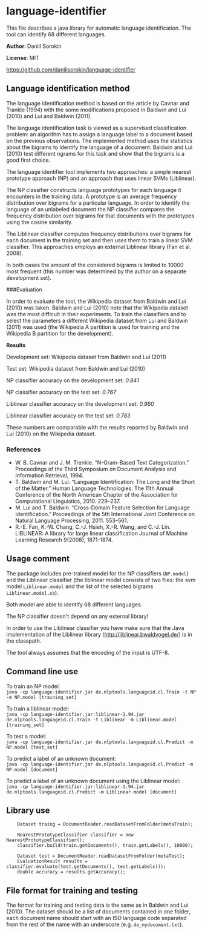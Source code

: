 language-identifier
===================

This file describes a java library for automatic language identification.
The tool can identify 68 different languages.

**Author**: Daniil Sorokin

**License**: MIT

https://github.com/daniilsorokin/language-identifier


Language identification method
------------------------------

The language identification method is based on the article by Cavnar and Trankle (1994) 
with the some modifications proposed in Baldwin and Lui (2010) and Lui and Baldwin (2011).

The language identification task is viewed as a supervised classification problem: 
an algorithm has to assign a language label to a document based on the previous
observations. The implemented method uses the statistics about the bigrams to 
identify the language of a document. Baldwin and Lui (2010) test different ngrams 
for this task and show that the bigrams is a good first choice. 

The language identifier tool implements two approaches: a simple nearest prototype
approach (NP) and an approach that uses linear SVMs (Liblinear). 

The NP classifier constructs language prototypes for each language it encounters 
in the training data. A prototype is an average frequency distribution over bigrams
for a particular language. In order to identify the language of an unlabeled document
the NP classifier compares the frequency distribution over bigrams for that documents
with the prototypes using the cosine similarity. 

The Liblinear classifier computes frequency distributions over bigrams for each
document in the training set and then uses them to train a linear SVM classifier.
This approaches employs an external Liblinear library (Fan et al. 2008).

In both cases the amount of the considered bigrams is limited to 10000 most frequent
(this number was determined by the author on a separate development set).

###Evaluation

In order to evaluate the tool, the Wikipedia dataset from Baldwin and Lui (2010)
was taken. Baldwin and Lui (2010) note that the Wikipedia dataset was the most 
difficult in their experiments. To train the classifiers and to select the parameters 
a different Wikipedia dataset from Lui and Baldwin (2011) was used (the Wikipedia A 
partition is used for training and the Wikipedia B partition for the development). 

**Results**

Development set: Wikipedia dataset from Baldwin and Lui (2011)

Test set:        Wikipedia dataset from Baldwin and Lui (2010)

NP classifier accuracy on the development set:        *0.841*

NP classifier accuracy on the test set:               *0.767*

Liblinear classifier accuracy on the development set: *0.960*

Liblinear classifier accuracy on the test set:        *0.783*


These numbers are comparable with the results reported by Baldwin and Lui (2010) on the Wikipedia dataset.


### References
* W. B. Cavnar and J. M. Trenkle. “N-Gram-Based Text Categorization.” Proceedings of the Third Symposium on Document Analysis and Information Retrieval, 1994.
* T. Baldwin and M. Lui. “Language Identification: The Long and the Short of the Matter.” Human Language Technologies: The 11th Annual Conference of the North American Chapter of the Association for Computational Linguistics, 2010. 229–237.
* M. Lui and T. Baldwin. “Cross-Domain Feature Selection for Language Identification.” Proceedings of the 5th International Joint Conference on Natural Language Processing, 2011. 553–561.
* R.-E. Fan, K.-W. Chang, C.-J. Hsieh, X.-R. Wang, and C.-J. Lin. LIBLINEAR: A library for large linear classification Journal of Machine Learning Research 9(2008), 1871-1874.


Usage comment
-------------

The package includes pre-trained model for the NP classifiers (`NP.model`) and
the Liblinear classifier (the liblinear model consists of two files: the svm 
model `Liblinear.model` and the list of the selected bigrams `Liblinear.model.sb`).

Both model are able to identify 68 different languages.

The NP classifier doesn't depend on any external library!

In order to use the Liblinear classifier you have make sure that
the Java implementation of the Liblinear library (http://liblinear.bwaldvogel.de/)
is in the classpath.

The tool always assumes that the encoding of the input is UTF-8.

Command line use
----------------

To train an NP model:  
    `java -cp language-identifier.jar de.nlptools.languageid.cl.Train -t NP -m NP.model [training_set]`

To train a liblinear model:  
    `java -cp language-identifier.jar:liblinear-1.94.jar de.nlptools.languageid.cl.Train -t Liblinear -m Liblinear.model [training_set]`

To test a model:  
    `java -cp language-identifier.jar de.nlptools.languageid.cl.Predict -m NP.model [test_set]`

To predict a label of an unknown document:  
    `java -cp language-identifier.jar de.nlptools.languageid.cl.Predict -m NP.model [document]`

To predict a label of an unknown document using the Liblinear model:  
    `java -cp language-identifier.jar:liblinear-1.94.jar de.nlptools.languageid.cl.Predict -m Liblinear.model [document]`


Library use
-----------

        Dataset traing = DocumentReader.readDatasetFromFolder(metaTrain);
        
        NearestPrototypeClassifier classifier = new NearestPrototypeClassifier();
        classifier.build(train.getDocuments(), train.getLabels(), 10000);

        Dataset test = DocumentReader.readDatasetFromFolder(metaTest);
        EvaluationResult results = classifier.evaluate(test.getDocuments(), test.getLabels());
        double accuracy = results.getAccuracy();


File format for training and testing
------------------------------------

The format for training and testing data is the same as in Baldwin and Lui (2010).
The dataset should be a list of documents contained in one folder, each document name 
should start with an ISO language code separated from the rest of the name
with an underscore (e.g. `de_mydocument.txt`).
